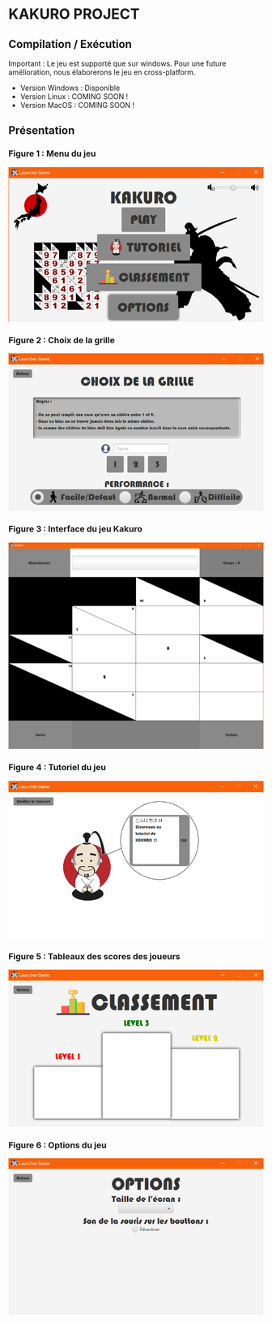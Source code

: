 # KAKURO PROJECT

## Compilation / Exécution

Important : Le jeu est supporté que sur windows. Pour une future amélioration, nous élaborerons le jeu en cross-platform.

- Version Windows : Disponible
- Version Linux : COMING SOON ! 
- Version MacOS : COMING SOON !

## Présentation
### Figure 1 : Menu du jeu
![Menu!](Screenshot/Menu.PNG)
### Figure 2 : Choix de la grille
![ChoixGrille!](Screenshot/ChoixGrille.PNG)
### Figure 3 : Interface du jeu Kakuro
![Jeu!](Screenshot/Jeu.PNG)
### Figure 4 : Tutoriel du jeu
![Tutoriel!](Screenshot/Tutoriel.PNG)
### Figure 5 : Tableaux des scores des joueurs
![Classement!](Screenshot/Classement.PNG)
### Figure 6 : Options du jeu
![Options!](Screenshot/Options.PNG)